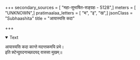 +++
secondary_sources = [ "महा-सुभाषित-सङ्ग्रहः - 5128",]
meters = [ "UNKNOWN",]
pratimaalaa_letters = [ "म", "इ", "ख",]
jsonClass = "Subhaashita"
title = "आयास्यसि कदा"

+++

<details open><summary>Text</summary>

आयास्यसि कदा कान्ते मदन्तकमयि प्रभे।  
इति प्र्ष्टेन्दुवदनाच्छादयद् वाससा मुखम्॥
</details>
